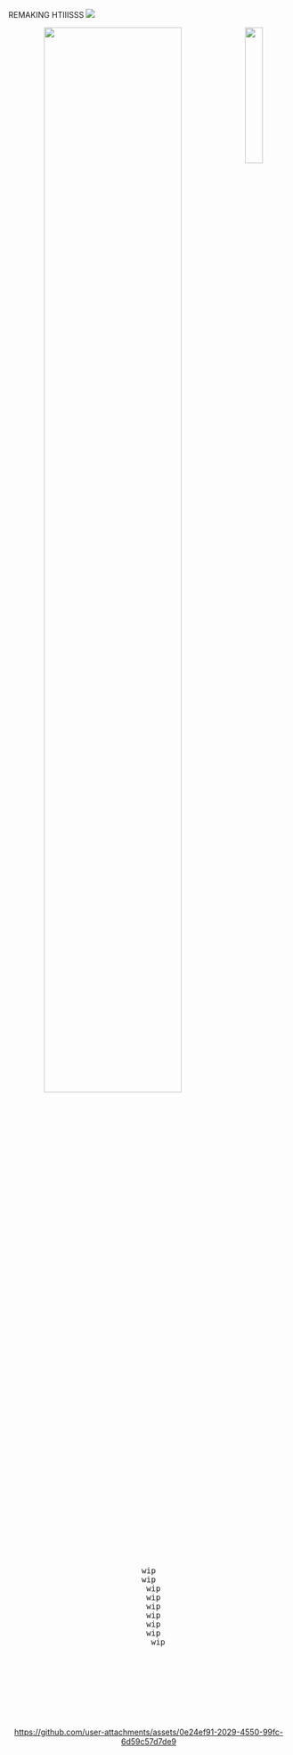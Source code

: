 REMAKING HTIIISSS
![](https://komarev.com/ghpvc/?username=your-github-username)

<div align="center">
<img src="https://files.catbox.moe/d61pqx.jpg" width="25%" align="right" />
<img src="https://readme-typing-svg.demolab.com?font=Inconsolata&weight=500&size=50&duration=4000&pause=300&color=A7A459&center=true&vCenter=true&multiline=true&repeat=false&random=false&width=1300&height=140&lines=wip;wip+%E2%9C%A9" width="70%" />
<br><br>
<pre>
wip
wip
  wip
  wip
  wip
  wip
  wip
  wip
    wip

 </pre>
<br><br>
  <br><br><br>   



https://github.com/user-attachments/assets/0e24ef91-2029-4550-99fc-6d59c57d7de9








</div>

